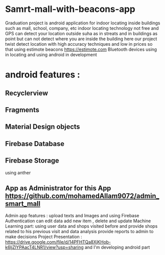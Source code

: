 # Samrt-mall-with-beacons-app
Graduation project is android application for indoor locating inside buildings such as mall, school, company, etc
indoor locating technology not free and GPS can detect your location outside suha as in streats and in buildings as point but can not
detect where you are inside the building  here our project twist detect location with high accuracy techniques and low in prices  so that
using estimote beacons https://estimote.com  Bluetooth devices using in locating 
and using android in development 
# android features :
## Recyclerview 
## Fragments 
## Material Design objects 
## Firebase Database 
## Firebase Storage 
using anther
## App as Administrator for this App  https://github.com/mohamedAllam9072/admin_smart_mall
Admin app features :
upload texts and Images and using Firebase Authentication 
can edit data add new item , delete and update 
Machine Learning part:
using user data and shops visited before and provide shops related to his previous visit and data analysis provide reports to admin to make decisions 
Project Presentation : https://drive.google.com/file/d/14PFHTQa8XjKHob-k6ljZlYPAacT4LNR1/view?usp=sharing and I'm developing android part
